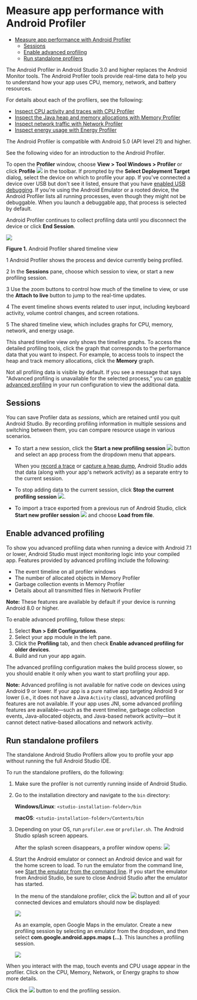 # Measure app performance with Android Profiler

- [Measure app performance with Android Profiler](#measure-app-performance-with-android-profiler)
  - [Sessions](#sessions)
  - [Enable advanced profiling](#enable-advanced-profiling)
  - [Run standalone profilers](#run-standalone-profilers)

The Android Profiler in Android Studio 3.0 and higher replaces the Android Monitor tools. The Android Profiler tools provide real\-time data to help you to understand how your app uses CPU, memory, network, and battery resources.

For details about each of the profilers, see the following:

*   [Inspect CPU activity and traces with CPU Profiler](https://developer.android.com/studio/profile/cpu-profiler)
*   [Inspect the Java heap and memory allocations with Memory Profiler](https://developer.android.com/studio/profile/memory-profiler)
*   [Inspect network traffic with Network Profiler](https://developer.android.com/studio/profile/network-profiler)
*   [Inspect energy usage with Energy Profiler](https://developer.android.com/studio/profile/energy-profiler)

The Android Profiler is compatible with Android 5.0 (API level 21) and higher.

See the following video for an introduction to the Android Profiler.

To open the **Profiler** window, choose **View > Tool Windows > Profiler** or click **Profile** ![](https://developer.android.com/studio/images/buttons/toolbar-android-profiler.png) in the toolbar. If prompted by the **Select Deployment Target** dialog, select the device on which to profile your app. If you've connected a device over USB but don't see it listed, ensure that you have [enabled USB debugging](https://developer.android.com/studio/debug/dev-options#enable). If you're using the Android Emulator or a rooted device, the Android Profiler lists all running processes, even though they might not be debuggable. When you launch a debuggable app, that process is selected by default.

Android Profiler continues to collect profiling data until you disconnect the device or click **End Session**.

![](https://developer.android.com/studio/images/profile/android-profiler-callouts_2x.png)

**Figure 1.** Android Profiler shared timeline view

1 Android Profiler shows the process and device currently being profiled.

2 In the **Sessions** pane, choose which session to view, or start a new profiling session.

3 Use the zoom buttons to control how much of the timeline to view, or use the **Attach to live** button to jump to the real\-time updates.

4 The event timeline shows events related to user input, including keyboard activity, volume control changes, and screen rotations.

5 The shared timeline view, which includes graphs for CPU, memory, network, and energy usage.

This shared timeline view only shows the timeline graphs. To access the detailed profiling tools, click the graph that corresponds to the performance data that you want to inspect. For example, to access tools to inspect the heap and track memory allocations, click the **Memory** graph.

Not all profiling data is visible by default. If you see a message that says "Advanced profiling is unavailable for the selected process," you can [enable advanced profiling](#advanced-profiling) in your run configuration to view the additional data.

## Sessions

You can save Profiler data as *sessions*, which are retained until you quit Android Studio. By recording profiling information in multiple sessions and switching between them, you can compare resource usage in various scenarios.

*   To start a new session, click the **Start a new profiling session** ![](https://developer.android.com/studio/images/buttons/ic_plus.png) button and select an app process from the dropdown menu that appears.

    When you [record a trace](https://developer.android.com/studio/profile/cpu-profiler#method_traces) or [capture a heap dump](https://developer.android.com/studio/profile/memory-profiler#capture-heap-dump), Android Studio adds that data (along with your app's network activity) as a separate entry to the current session.

*   To stop adding data to the current session, click **Stop the current profiling session** ![](https://developer.android.com/studio/images/profile/ic_red_stop.png).

*   To import a trace exported from a previous run of Android Studio, click **Start new profiler session** ![](https://developer.android.com/studio/images/buttons/ic_plus.png) and choose **Load from file**.

## Enable advanced profiling

To show you advanced profiling data when running a device with Android 7.1 or lower, Android Studio must inject monitoring logic into your compiled app. Features provided by advanced profiling include the following:

*   The event timeline on all profiler windows
*   The number of allocated objects in Memory Profiler
*   Garbage collection events in Memory Profiler
*   Details about all transmitted files in Network Profiler

**Note:** These features are available by default if your device is running Android 8.0 or higher.

To enable advanced profiling, follow these steps:

1.  Select **Run > Edit Configurations**.
2.  Select your app module in the left pane.
3.  Click the **Profiling** tab, and then check **Enable advanced profiling for older devices**.
4.  Build and run your app again.

The advanced profiling configuration makes the build process slower, so you should enable it only when you want to start profiling your app.

**Note:** Advanced profiling is not available for native code on devices using Android 9 or lower. If your app is a pure native app targeting Android 9 or lower (i.e., it does not have a Java `Activity` class), advanced profiling features are not available. If your app uses JNI, some advanced profiling features are available—such as the event timeline, garbage collection events, Java\-allocated objects, and Java\-based network activity—but it cannot detect native\-based allocations and network activity.

## Run standalone profilers

The standalone Android Studio Profilers allow you to profile your app without running the full Android Studio IDE.

To run the standalone profilers, do the following:

1.  Make sure the profiler is not currently running inside of Android Studio.
2.  Go to the installation directory and navigate to the `bin` directory:

    **Windows/Linux**: `<studio-installation-folder>/bin`

    **macOS**: `<studio-installation-folder>/Contents/bin`

3.  Depending on your OS, run `profiler.exe` or `profiler.sh`. The Android Studio splash screen appears.

    After the splash screen disappears, a profiler window opens: ![](https://developer.android.com/studio/images/profile/standalone-profilers.png)

4.  Start the Android emulator or connect an Android device and wait for the home screen to load. To run the emulator from the command line, see [Start the emulator from the command line](https://developer.android.com/studio/run/emulator-commandline). If you start the emulator from Android Studio, be sure to close Android Studio after the emulator has started.

    In the menu of the standalone profiler, click the ![](https://developer.android.com/studio/images/profile/standalone-profilers-plus.png) button and all of your connected devices and emulators should now be displayed:

    ![](https://developer.android.com/studio/images/profile/standalone-profilers-emulators.png)

    As an example, open Google Maps in the emulator. Create a new profiling session by selecting an emulator from the dropdown, and then select **com.google.android.apps.maps (...)**. This launches a profiling session.

    ![](https://developer.android.com/studio/images/profile/standalone-profilers-session.png)

When you interact with the map, touch events and CPU usage appear in the profiler. Click on the CPU, Memory, Network, or Energy graphs to show more details.

Click the ![](https://developer.android.com/studio/images/profile/standalone-profilers-stop.png) button to end the profiling session.
